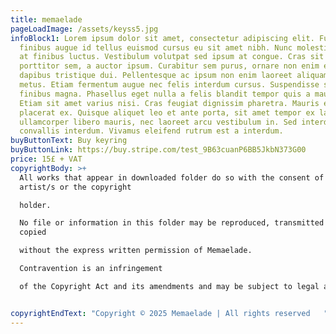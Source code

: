 ```yaml
---
title: memaelade
pageLoadImage: /assets/keyss5.jpg
infoBlock1: Lorem ipsum dolor sit amet, consectetur adipiscing elit. Fusce
  finibus augue id tellus euismod cursus eu sit amet nibh. Nunc molestie neque
  at finibus luctus. Vestibulum volutpat sed ipsum at congue. Cras sit amet
  porttitor sem, a auctor ipsum. Curabitur sem purus, ornare non enim eu,
  dapibus tristique dui. Pellentesque ac ipsum non enim laoreet aliquam ut in
  metus. Etiam fermentum augue nec felis interdum cursus. Suspendisse sit amet
  finibus magna. Phasellus eget nulla a felis blandit tempor quis a mauris.
  Etiam sit amet varius nisi. Cras feugiat dignissim pharetra. Mauris et
  placerat ex. Quisque aliquet leo et ante porta, sit amet tempor ex lacinia. In
  ullamcorper libero mauris, nec laoreet arcu vestibulum in. Sed interdum ut dui
  convallis interdum. Vivamus eleifend rutrum est a interdum.
buyButtonText: Buy keyring
buyButtonLink: https://buy.stripe.com/test_9B63cuanP6BB5JkbN373G00
price: 15£ + VAT
copyrightBody: >+
  All works that appear in downloaded folder do so with the consent of the
  artist/s or the copyright 

  holder. 

  No file or information in this folder may be reproduced, transmitted or
  copied 

  without the express written permission of Memaelade. 

  Contravention is an infringement 

  of the Copyright Act and its amendments and may be subject to legal action.


copyrightEndText: "Copyright © 2025 Memaelade | All rights reserved   "
---
```

